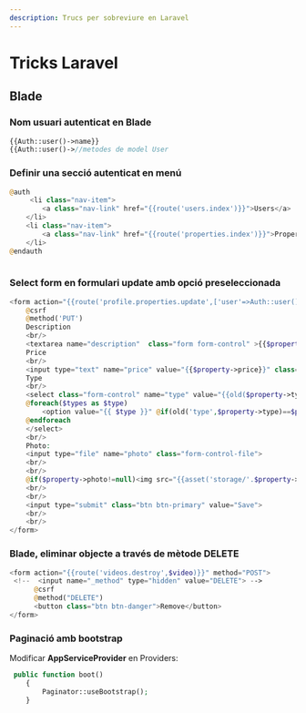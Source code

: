 ```yaml
---
description: Trucs per sobreviure en Laravel
---
```


# Tricks Laravel

## Blade

### Nom usuari autenticat en Blade

```php
{{Auth::user()->name}}
{{Auth::user()->//metodes de model User
```



### Definir una secció autenticat en menú

```php
@auth
     <li class="nav-item">
        <a class="nav-link" href="{{route('users.index')}}">Users</a>
    </li>
    <li class="nav-item">
        <a class="nav-link" href="{{route('properties.index')}}">Properties</a>
    </li>
@endauth
                    
```

### Select form en formulari update amb opció preseleccionada

```php
<form action="{{route('profile.properties.update',['user'=>Auth::user(),'property'=>$property])}}" method="POST" enctype="multipart/form-data">
    @csrf
    @method('PUT')
    Description
    <br/>
    <textarea name="description"  class="form form-control" >{{$property->description}}</textarea>
    Price
    <br/>
    <input type="text" name="price" value="{{$property->price}}" class="form form-control">
    Type
    <br/>
    <select class="form-control" name="type" value="{{old($property->type)}}">
    @foreach($types as $type)
        <option value="{{ $type }}" @if(old('type',$property->type)==$property->type) 'selected' @endif  >{{$type}}</option>
    @endforeach
    </select>
    <br/>
    Photo:
    <input type="file" name="photo" class="form-control-file">
    <br/>
    <br/>
    @if($property->photo!=null)<img src="{{asset('storage/'.$property->photo)}}" width="150px">@endif
    <br/>
    <br/>
    <input type="submit" class="btn btn-primary" value="Save">
    <br/>
    <br/>
</form>
```

### Blade, eliminar objecte a través de mètode DELETE

```php
<form action="{{route('videos.destroy',$video)}}" method="POST">
 <!--  <input name="_method" type="hidden" value="DELETE"> -->
      @csrf
      @method("DELETE")
      <button class="btn btn-danger">Remove</button>
</form>
```

### Paginació amb bootstrap

Modificar **AppServiceProvider** en Providers:

```php
 public function boot()
    {
        Paginator::useBootstrap();
    }
```



